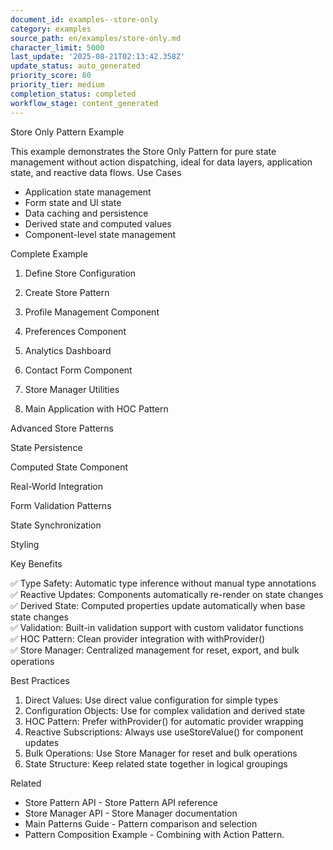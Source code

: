```yaml
---
document_id: examples--store-only
category: examples
source_path: en/examples/store-only.md
character_limit: 5000
last_update: '2025-08-21T02:13:42.358Z'
update_status: auto_generated
priority_score: 80
priority_tier: medium
completion_status: completed
workflow_stage: content_generated
---
```

Store Only Pattern Example

This example demonstrates the Store Only Pattern for pure state management without action dispatching, ideal for data layers, application state, and reactive data flows. Use Cases

- Application state management
- Form state and UI state
- Data caching and persistence
- Derived state and computed values
- Component-level state management

Complete Example

1. Define Store Configuration

2. Create Store Pattern

3. Profile Management Component

4. Preferences Component

3. Analytics Dashboard

4. Contact Form Component

5. Store Manager Utilities

6. Main Application with HOC Pattern

Advanced Store Patterns

State Persistence

Computed State Component

Real-World Integration

Form Validation Patterns

State Synchronization

Styling

Key Benefits

✅ Type Safety: Automatic type inference without manual type annotations  
✅ Reactive Updates: Components automatically re-render on state changes  
✅ Derived State: Computed properties update automatically when base state changes  
✅ Validation: Built-in validation support with custom validator functions  
✅ HOC Pattern: Clean provider integration with withProvider()  
✅ Store Manager: Centralized management for reset, export, and bulk operations

Best Practices

1. Direct Values: Use direct value configuration for simple types
2. Configuration Objects: Use for complex validation and derived state
3. HOC Pattern: Prefer withProvider() for automatic provider wrapping
4. Reactive Subscriptions: Always use useStoreValue() for component updates
5. Bulk Operations: Use Store Manager for reset and bulk operations
6. State Structure: Keep related state together in logical groupings

Related

- Store Pattern API - Store Pattern API reference
- Store Manager API - Store Manager documentation  
- Main Patterns Guide - Pattern comparison and selection
- Pattern Composition Example - Combining with Action Pattern.

